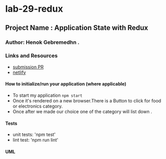 # lab-29-redux



## Project Name : Application State with Redux

### Author: Henok Gebremedhn .

### Links and Resources


- [submission PR](https://github.com/henok-401-javascript/storefront/pull/2)
- [netlify](https://storefront-lab29.netlify.app/)



#### How to initialize/run your application (where applicable)

- To start my application `npm start` 
- Once it's rendered on a new browser.There is a Button to click for food or electronics category.
- Once after we made our choice one of the category will list down . 

 

#### Tests

- unit tests: 'npm test'
- lint test: 'npm run lint'

#### UML

